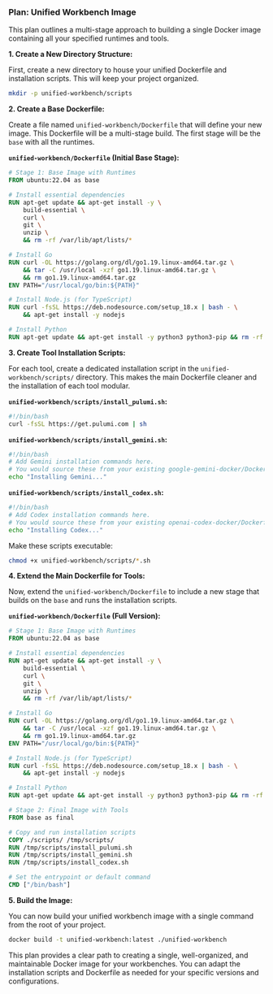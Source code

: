 ### Plan: Unified Workbench Image

This plan outlines a multi-stage approach to building a single Docker image containing all your specified runtimes and tools.

**1. Create a New Directory Structure:**

First, create a new directory to house your unified Dockerfile and installation scripts. This will keep your project organized.

```bash
mkdir -p unified-workbench/scripts
```

**2. Create a Base Dockerfile:**

Create a file named `unified-workbench/Dockerfile` that will define your new image. This Dockerfile will be a multi-stage build. The first stage will be the `base` with all the runtimes.

**`unified-workbench/Dockerfile` (Initial Base Stage):**
```dockerfile
# Stage 1: Base Image with Runtimes
FROM ubuntu:22.04 as base

# Install essential dependencies
RUN apt-get update && apt-get install -y \
    build-essential \
    curl \
    git \
    unzip \
    && rm -rf /var/lib/apt/lists/*

# Install Go
RUN curl -OL https://golang.org/dl/go1.19.linux-amd64.tar.gz \
    && tar -C /usr/local -xzf go1.19.linux-amd64.tar.gz \
    && rm go1.19.linux-amd64.tar.gz
ENV PATH="/usr/local/go/bin:${PATH}"

# Install Node.js (for TypeScript)
RUN curl -fsSL https://deb.nodesource.com/setup_18.x | bash - \
    && apt-get install -y nodejs

# Install Python
RUN apt-get update && apt-get install -y python3 python3-pip && rm -rf /var/lib/apt/lists/*
```

**3. Create Tool Installation Scripts:**

For each tool, create a dedicated installation script in the `unified-workbench/scripts/` directory. This makes the main Dockerfile cleaner and the installation of each tool modular.

**`unified-workbench/scripts/install_pulumi.sh`:**
```bash
#!/bin/bash
curl -fsSL https://get.pulumi.com | sh
```

**`unified-workbench/scripts/install_gemini.sh`:**
```bash
#!/bin/bash
# Add Gemini installation commands here.
# You would source these from your existing google-gemini-docker/Dockerfile
echo "Installing Gemini..."
```

**`unified-workbench/scripts/install_codex.sh`:**
```bash
#!/bin/bash
# Add Codex installation commands here.
# You would source these from your existing openai-codex-docker/Dockerfile
echo "Installing Codex..."
```

Make these scripts executable:

```bash
chmod +x unified-workbench/scripts/*.sh
```

**4. Extend the Main Dockerfile for Tools:**

Now, extend the `unified-workbench/Dockerfile` to include a new stage that builds on the `base` and runs the installation scripts.

**`unified-workbench/Dockerfile` (Full Version):**
```dockerfile
# Stage 1: Base Image with Runtimes
FROM ubuntu:22.04 as base

# Install essential dependencies
RUN apt-get update && apt-get install -y \
    build-essential \
    curl \
    git \
    unzip \
    && rm -rf /var/lib/apt/lists/*

# Install Go
RUN curl -OL https://golang.org/dl/go1.19.linux-amd64.tar.gz \
    && tar -C /usr/local -xzf go1.19.linux-amd64.tar.gz \
    && rm go1.19.linux-amd64.tar.gz
ENV PATH="/usr/local/go/bin:${PATH}"

# Install Node.js (for TypeScript)
RUN curl -fsSL https://deb.nodesource.com/setup_18.x | bash - \
    && apt-get install -y nodejs

# Install Python
RUN apt-get update && apt-get install -y python3 python3-pip && rm -rf /var/lib/apt/lists/*

# Stage 2: Final Image with Tools
FROM base as final

# Copy and run installation scripts
COPY ./scripts/ /tmp/scripts/
RUN /tmp/scripts/install_pulumi.sh
RUN /tmp/scripts/install_gemini.sh
RUN /tmp/scripts/install_codex.sh

# Set the entrypoint or default command
CMD ["/bin/bash"]
```

**5. Build the Image:**

You can now build your unified workbench image with a single command from the root of your project.

```bash
docker build -t unified-workbench:latest ./unified-workbench
```

This plan provides a clear path to creating a single, well-organized, and maintainable Docker image for your workbenches. You can adapt the installation scripts and Dockerfile as needed for your specific versions and configurations.

